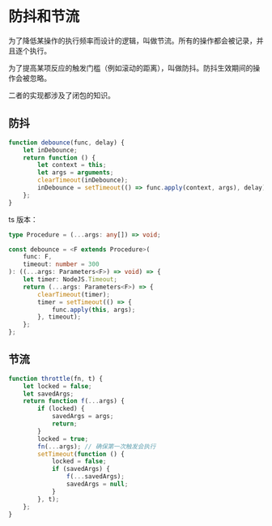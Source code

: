 # 防抖和节流

为了降低某操作的执行频率而设计的逻辑，叫做节流。所有的操作都会被记录，并且逐个执行。

为了提高某项反应的触发门槛（例如滚动的距离），叫做防抖。防抖生效期间的操作会被忽略。

二者的实现都涉及了闭包的知识。

## 防抖

```javascript
function debounce(func, delay) {
	let inDebounce;
	return function () {
		let context = this;
		let args = arguments;
		clearTimeout(inDebounce);
		inDebounce = setTimeout(() => func.apply(context, args), delay);
	};
}
```

ts 版本：

```ts
type Procedure = (...args: any[]) => void;

const debounce = <F extends Procedure>(
	func: F,
	timeout: number = 300
): ((...args: Parameters<F>) => void) => {
	let timer: NodeJS.Timeout;
	return (...args: Parameters<F>) => {
		clearTimeout(timer);
		timer = setTimeout(() => {
			func.apply(this, args);
		}, timeout);
	};
};
```

## 节流

```javascript
function throttle(fn, t) {
	let locked = false;
	let savedArgs;
	return function f(...args) {
		if (locked) {
			savedArgs = args;
			return;
		}
		locked = true;
		fn(...args); // 确保第一次触发会执行
		setTimeout(function () {
			locked = false;
			if (savedArgs) {
				f(...savedArgs);
				savedArgs = null;
			}
		}, t);
	};
}
```
